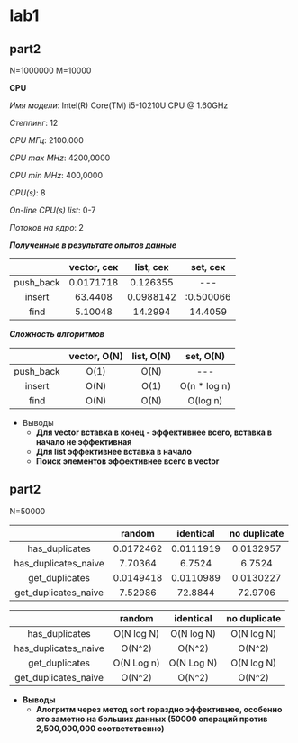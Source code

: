# lab1
## part2
N=1000000
M=10000

__CPU__

*Имя модели*:                      Intel(R) Core(TM) i5-10210U CPU @ 1.60GHz

*Степпинг*:                        12

*CPU МГц*:                         2100.000

*CPU max MHz*:                     4200,0000

*CPU min MHz*:                     400,0000

*CPU(s)*:                          8

*On-line CPU(s) list*:             0-7

*Потоков на ядро*:                 2

__*Полученные в результате опытов данные*__

|               | vector, сек   | list, сек     | set, сек       |
|:--------------:|:--------------:|:--------------:|:--------------:|
| push_back     | 0.0171718     | 0.126355      |      ---       |
| insert        | 63.4408       | 0.0988142     | :0.500066      |
| find          | 5.10048     | 14.2994       | 14.4059        |


__*Сложность алгоритмов*__

|               | vector, O(N)  | list, O(N)    | set, O(N)      |
|:--------------:|:--------------:|:--------------:|:--------------:|
| push_back     |      O(1)     |      O(N)     |      ---       |
| insert        |      O(N)     |      O(1)     |  O(n * log n)  |
| find          |      O(N)     |      O(N)     |  O(log n)      |

* Выводы
    * __Для vector вставка в конец - эффективнее всего, вставка в начало не эффективная__
    * __Для list эффективнее вставка в начало__
    * __Поиск элементов эффективнее всего в vector__


## part2

N=50000


|                      | random         | identical      | no duplicate  |
|:--------------------:|:--------------:|:--------------:|:--------------:|
| has_duplicates       |      0.0172462 |    0.0111919   |  0.0132957    |
| has_duplicates_naive |     7.70364    |    6.7524      |  6.7524       |
| get_duplicates       |      0.0149418 |    0.0110989   |  0.0130227    |
| get_duplicates_naive |      7.52986   |    72.8844     |  72.9706      |

|                      | random         | identical    | no duplicate      |
|:--------------------:|:--------------:|:--------------:|:--------------:|
| has_duplicates       |    O(N log N)  |     O(N log N) |      O(N log N)  |
| has_duplicates_naive |      O(N^2)    |     O(N^2)     |      O(N^2)      |
| get_duplicates       |    O(N Log n)  |  O(N Log N)    |      O(N log N)  |
| get_duplicates_naive |      O(N^2)    |  O(N^2)        |      O(N^2)      |

* __Выводы__
    * __Алогритм через метод sort гораздно эффективнее, особенно это заметно на больших данных (50000 операций против 2,500,000,000 соответственно)__
